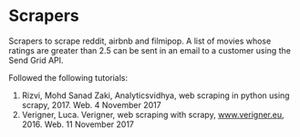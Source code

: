 # Scrapers
Scrapers to scrape reddit, airbnb and filmipop. A list of movies whose ratings are greater than 2.5 can be sent in an email to a customer using the Send Grid API. 

Followed the following tutorials:
1. Rizvi, Mohd Sanad Zaki, Analyticsvidhya, web scraping in python using scrapy, 2017. Web. 4 November 2017 
2. Verigner, Luca. Verigner, web scraping with scrapy, www.verigner.eu, 2016. Web. 11 November 2017
